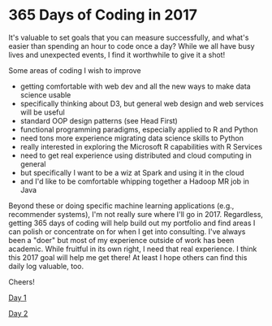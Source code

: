 365 Days of Coding in 2017
==========================

It's valuable to set goals that you can measure successfully, and what's
easier than spending an hour to code once a day? While we all have busy lives
and unexpected events, I find it worthwhile to give it a shot!

Some areas of coding I wish to improve

* getting comfortable with web dev and all the new ways to make data science usable
* specifically thinking about D3, but general web design and web services will be useful
* standard OOP design patterns (see Head First)
* functional programming paradigms, especially applied to R and Python
* need tons more experience migrating data science skills to Python
* really interested in exploring the Microsoft R capabilities with R Services
* need to get real experience using distributed and cloud computing in general
* but specifically I want to be a wiz at Spark and using it in the cloud
* and I'd like to be comfortable whipping together a Hadoop MR job in Java

Beyond these or doing specific machine learning applications (e.g., recommender systems),
I'm not really sure where I'll go in 2017. Regardless, getting 365 days of coding will help
build out my portfolio and find areas I can polish or concentrate on for when I get into
consulting. I've always been a "doer" but most of my experience outside of work has been
academic. While fruitful in its own right, I need that real experience. I think this 2017
goal will help me get there! At least I hope others can find this daily log valuable, too.

Cheers!


[Day 1](day/1.md)

[Day 2](day/2.md)

